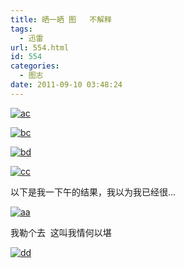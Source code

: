 ```yaml
---
title: 晒一晒 图   不解释
tags:
  - 迅雷
url: 554.html
id: 554
categories:
  - 图志
date: 2011-09-10 03:48:24
---
```


[![](http://ccc5.cc/wp-content/uploads/2011/09/ac-300x93.png "ac")](http://ccc5.cc/wp-content/uploads/2011/09/ac.png)

[![](http://ccc5.cc/wp-content/uploads/2011/09/bc-300x158.jpg "bc")](http://ccc5.cc/wp-content/uploads/2011/09/bc.jpg)

[![](http://ccc5.cc/wp-content/uploads/2011/09/bd-300x93.png "bd")](http://ccc5.cc/wp-content/uploads/2011/09/bd.png)

[![](http://ccc5.cc/wp-content/uploads/2011/09/cc-300x175.png "cc")](http://ccc5.cc/wp-content/uploads/2011/09/cc.png)

以下是我一下午的结果，我以为我已经很...

[![](http://ccc5.cc/wp-content/uploads/2011/09/aa-253x300.png "aa")](http://ccc5.cc/wp-content/uploads/2011/09/aa.png)

我勒个去  这叫我情何以堪

[![](http://ccc5.cc/wp-content/uploads/2011/09/dd-219x300.png "dd")](http://ccc5.cc/wp-content/uploads/2011/09/dd.png)